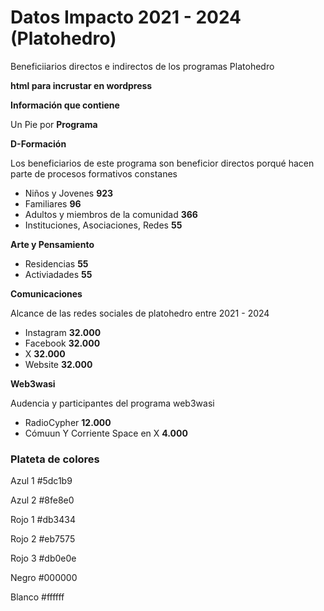 # Datos Impacto 2021 - 2024 (Platohedro)

Beneficiiarios directos e indirectos  de los programas Platohedro

**html para incrustar en wordpress** 

**Información que contiene**

Un Pie por **Programa** 

**D-Formación**

Los beneficiarios de este programa son beneficior directos porqué hacen parte de procesos formativos constanes

 * Niños y Jovenes  **923**
 * Familiares **96**
 * Adultos y miembros de la comunidad **366**
 * Instituciones, Asociaciones, Redes  **55**

**Arte y Pensamiento**

 * Residencias **55**
 * Activiadades  **55**

**Comunicaciones**

Alcance de las redes sociales de platohedro entre 2021 - 2024

 * Instagram **32.000**
 * Facebook **32.000**
 * X **32.000**
 * Website  **32.000**

**Web3wasi**

Audencia y participantes del programa web3wasi

 * RadioCypher **12.000**
 * Cómuun Y Corriente Space en X **4.000**


### Plateta de colores 

Azul 1 #5dc1b9

Azul 2 #8fe8e0

Rojo 1 #db3434

Rojo 2 #eb7575

Rojo 3 #db0e0e

Negro #000000

Blanco #ffffff





